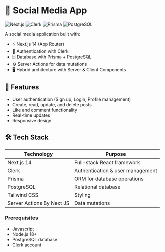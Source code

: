 # 📱 Social Media App

![Next.js](https://img.shields.io/badge/Next.js-000000?style=for-the-badge&logo=nextdotjs&logoColor=white)
![Clerk](https://img.shields.io/badge/Clerk-Auth-8A2BE2?style=for-the-badge)
![Prisma](https://img.shields.io/badge/Prisma-3982CE?style=for-the-badge&logo=Prisma&logoColor=white)
![PostgreSQL](https://img.shields.io/badge/PostgreSQL-316192?style=for-the-badge&logo=postgresql&logoColor=white)

A social media application built with:

- ⚡ Next.js 14 (App Router)
- 🔐 Authentication with Clerk
- 🗄️ Database with Prisma + PostgreSQL
- ⚙️ Server Actions for data mutations
- 🖥️ Hybrid architecture with Server & Client Components

## 🚀 Features

- User authentication (Sign up, Login, Profile management)
- Create, read, update, and delete posts
- Like and comment functionality
- Real-time updates
- Responsive design

## 🛠️ Tech Stack

| Technology                  | Purpose                          |
|-----------------------------|----------------------------------|
| Next.js 14                  | Full-stack React framework       |
| Clerk                       | Authentication & user management |
| Prisma                      | ORM for database operations      |
| PostgreSQL                  | Relational database              |
| Tailwind CSS                | Styling                          |
| Server Actions By Next JS   | Data mutations                   |


### Prerequisites

- Javascript
- Node.js 18+
- PostgreSQL database
- Clerk account
